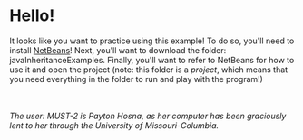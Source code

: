 # Hello!

It looks like you want to practice using this example!
To do so, you'll need to install [NetBeans](https://netbeans.org/downloads/)!
Next, you'll want to download the folder: javaInheritanceExamples.
Finally, you'll want to refer to NetBeans for how to use it and open the project (note: this folder is a *project*, which means that you need everything in the folder to run and play with the program!)

<br></br>
*The user: MUST-2 is Payton Hosna, as her computer has been graciously lent to her through the University of Missouri-Columbia.* 
